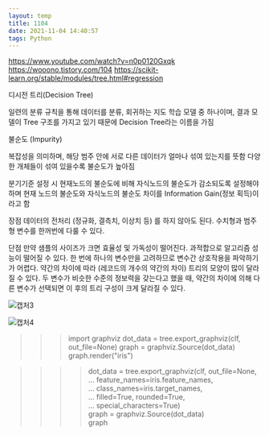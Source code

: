 ```yaml
---
layout: temp
title: 1104
date: 2021-11-04 14:40:57
tags: Python
---
```


https://www.youtube.com/watch?v=n0p0120Gxqk
https://wooono.tistory.com/104
https://scikit-learn.org/stable/modules/tree.html#regression

디시전 트리(Decision Tree)

일련의 분류 규칙을 통해 데이터를 분류, 회귀하는 지도 학습 모델 중 하나이며,
결과 모델이 Tree 구조를 가지고 있기 때문에 Decision Tree라는 이름을 가짐

불순도 (Impurity)

복잡성을 의미하며, 해당 범주 안에 서로 다른 데이터가 얼마나 섞여 있는지를 뜻함
다양한 개체들이 섞여 있을수록 불순도가 높아짐

분기기준 설정 시 현재노드의 불순도에 비해 자식노드의 불순도가 감소되도록 설정해야하며
현재 노드의 불순도와 자식노드의 불순도 차이를 Information Gain(정보 획득)이라고 함

장점
데이터의 전처리 (정규화, 결측치, 이상치 등) 를 하지 않아도 된다.
수치형과 범주형 변수를 한꺼번에 다룰 수 있다.

단점
만약 샘플의 사이즈가 크면 효율성 및 가독성이 떨어진다.
과적합으로 알고리즘 성능이 떨어질 수 있다.
한 번에 하나의 변수만을 고려하므로 변수간 상호작용을 파악하기가 어렵다.
약간의 차이에 따라 (레코드의 개수의 약간의 차이) 트리의 모양이 많이 달라질 수 있다.
두 변수가 비슷한 수준의 정보력을 갖는다고 했을 때, 약간의 차이에 의해 다른 변수가 선택되면 이 후의 트리 구성이 크게 달라질 수 있다.

![캡처3](https://user-images.githubusercontent.com/93235484/140254402-6304f0c9-bc5d-4c80-8997-08595b56b023.PNG)

![캡처4](https://user-images.githubusercontent.com/93235484/140254404-a4f21f78-1bf4-42ab-bdaf-3d8f065c8447.PNG)

>>> import graphviz 
>>> dot_data = tree.export_graphviz(clf, out_file=None) 
>>> graph = graphviz.Source(dot_data) 
>>> graph.render("iris") 


> >>> dot_data = tree.export_graphviz(clf, out_file=None, 
...                      feature_names=iris.feature_names,  
...                      class_names=iris.target_names,  
...                      filled=True, rounded=True,  
...                      special_characters=True)  
>>> graph = graphviz.Source(dot_data)  
>>> graph 